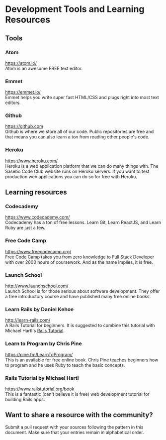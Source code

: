 # Development Tools and Learning Resources

## Tools

### Atom
https://atom.io/  
Atom is an awesome FREE text editor.

### Emmet
https://emmet.io/  
Emmet helps you write super fast HTML/CSS and plugs right into most text editors.

### Github
https://github.com  
Github is where we store all of our code. Public repositories are free and that means you can also learn a ton from reading other people's code.

### Heroku
https://www.heroku.com/  
Heroku is a web application platform that we can do many things with. The Sasebo Code Club website runs on Heroku servers. If you want to test production web applications you can do so for free with Heroku.



## Learning resources

### Codecademy
https://www.codecademy.com/  
Codecademy has a ton of free lessons. Learn Git, Learn ReactJS, and Learn Ruby are just a few.

### Free Code Camp
https://www.freecodecamp.org/  
Free Code Camp takes you from zero knowledge to Full Stack Developer with over 2000 hours of coursework. And as the name implies, it is free.

### Launch School
http://www.launchschool.com/  
Launch School is for those serious about software development. They offer a free introductory course and have published many free online books.

### Learn Rails by Daniel Kehoe
http://learn-rails.com/  
A Rails Tutorial for beginners. It is suggested to combine this tutorial with Michael Hartl's [Rails Tutorial](https://www.railstutorial.org/book).

### Learn to Program by Chris Pine
https://pine.fm/LearnToProgram/  
This is an available for free online book. Chris Pine teaches beginners how to program and he uses Ruby to teach the basic concepts.

### Rails Tutorial by Michael Hartl
https://www.railstutorial.org/book  
This is a fantastic (can't believe it is free) web development tutorial for building Rails apps.

## Want to share a resource with the community?
Submit a pull request with your sources following the pattern in this document. Make sure that your entries remain in alphabetical order.
